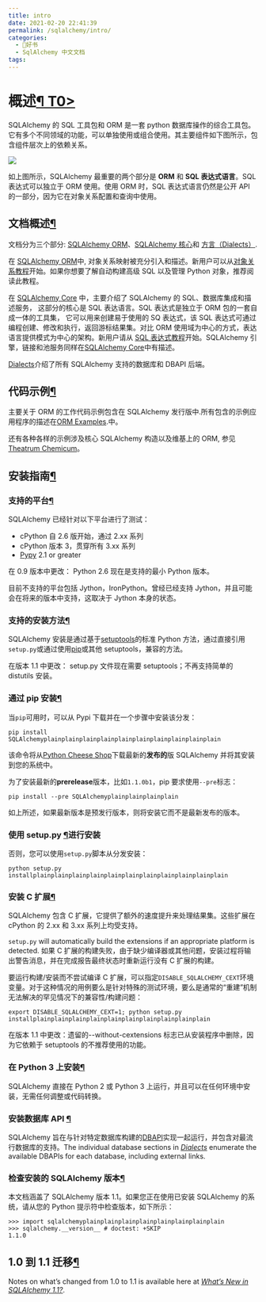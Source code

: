```yaml
---
title: intro
date: 2021-02-20 22:41:39
permalink: /sqlalchemy/intro/
categories:
  - 📖好书
  - SqlAlchemy 中文文档
tags:
---
```

概述[¶ T0\>](#overview "Permalink to this headline")
====================================================

SQLAlchemy 的 SQL 工具包和 ORM 是一套 python 数据库操作的综合工具包。它有多个不同领域的功能，可以单独使用或组合使用。其主要组件如下图所示，包含组件层次上的依赖关系。

![](http://sqlalchemy.readthedocs.io/en/latest/_images/sqla_arch_small.png)

如上图所示，SQLAlchemy 最重要的两个部分是 **ORM** 和 **SQL
表达式语言**。SQL 表达式可以独立于 ORM 使用。使用 ORM 时，SQL
表达式语言仍然是公开 API 的一部分，因为它在对象关系配置和查询中使用。

文档概述[¶](#documentation-overview "Permalink to this headline")
-----------------------------------------------------------------

文档分为三个部分: [SQLAlchemy ORM](orm_index.html)、[SQLAlchemy
核心](core_index.html)和 [方言（Dialects）](dialects_index.html).

在 [SQLAlchemy ORM](orm_index.html)中,
对象关系映射被充分引入和描述。新用户可以从[对象关系教程](orm_tutorial.html)开始。如果你想要了解自动构建高级 SQL 以及管理 Python 对象，推荐阅读此教程。

在 [SQLAlchemy Core](core_index.html) 中，主要介绍了 SQLAlchemy 的
SQL、数据库集成和描述服务， 这部分的核心是 SQL 表达语言。SQL
表达式是独立于 ORM 包的一套自成一体的工具集， 它可以用来创建易于使用的
SQ 表达式，该 SQL 表达式可通过编程创建、修改和执行，返回游标结果集。对比
ORM 使用域为中心的方式，表达语言提供模式为中心的架构。新用户请从 [SQL
表达式教程](core_tutorial.html)开始。SQLAlchemy
引擎，链接和池服务同样在[SQLAlchemy Core](core_index.html)中有描述。

[Dialects](dialects_index.html)介绍了所有 SQLAlchemy 支持的数据库和
DBAPI 后端。

代码示例[¶](#code-examples "Permalink to this headline")
--------------------------------------------------------

主要关于 ORM 的工作代码示例包含在 SQLAlchemy 发行版中.所有包含的示例应用程序的描述在[ORM
Examples](orm_examples.html).中。

还有各种各样的示例涉及核心 SQLAlchemy 构造以及维基上的 ORM, 参见[Theatrum
Chemicum](http://www.sqlalchemy.org/trac/wiki/UsageRecipes)。

安装指南[¶](#installation-guide "Permalink to this headline")
-------------------------------------------------------------

### 支持的平台[¶](#supported-platforms "Permalink to this headline")

SQLAlchemy 已经针对以下平台进行了测试：

-   cPython 自 2.6 版开始，通过 2.xx 系列
-   cPython 版本 3，贯穿所有 3.xx 系列
-   [Pypy](http://pypy.org/) 2.1 or greater

在 0.9 版本中更改： Python 2.6 现在是支持的最小 Python 版本。

目前不支持的平台包括 Jython，IronPython。曾经已经支持
Jython，并且可能会在将来的版本中支持，这取决于 Jython 本身的状态。

### 支持的安装方法[¶](#supported-installation-methods "Permalink to this headline")

SQLAlchemy 安装是通过基于[setuptools](http://pypi.python.org/pypi/setuptools/)的标准 Python 方法，通过直接引用`setup.py`或通过使用[pip](http://pypi.python.org/pypi/pip/)或其他 setuptools，兼容的方法。

在版本 1.1 中更改：
setup.py 文件现在需要 setuptools；不再支持简单的 distutils 安装。

### 通过 pip 安装[¶](#install-via-pip "Permalink to this headline")

当`pip`可用时，可以从 Pypi 下载并在一个步骤中安装该分发：

    pip install SQLAlchemyplainplainplainplainplainplainplainplainplainplain

该命令将从[Python Cheese
Shop](http://pypi.python.org/pypi/SQLAlchemy)下载最新的**发布的**版 SQLAlchemy 并将其安装到您的系统中。

为了安装最新的**prerelease**版本，比如`1.1.0b1`，pip 要求使用`--pre`标志：

    pip install --pre SQLAlchemyplainplainplainplain

如上所述，如果最新版本是预发行版本，则将安装它而不是最新发布的版本。

### 使用 setup.py [¶](#installing-using-setup-py "Permalink to this headline")进行安装

否则，您可以使用`setup.py`脚本从分发安装：

    python setup.py installplainplainplainplainplainplainplainplainplainplainplain

### 安装 C 扩展[¶](#installing-the-c-extensions "Permalink to this headline")

SQLAlchemy 包含 C 扩展，它提供了额外的速度提升来处理结果集。这些扩展在 cPython 的 2.xx 和 3.xx 系列上均受支持。

`setup.py` will automatically build the extensions
if an appropriate platform is detected.
如果 C 扩展的构建失败，由于缺少编译器或其他问题，安装过程将输出警告消息，并在完成报告最终状态时重新运行没有 C 扩展的构建。

要运行构建/安装而不尝试编译 C 扩展，可以指定`DISABLE_SQLALCHEMY_CEXT`环境变量。对于这种情况的用例要么是针对特殊的测试环境，要么是通常的“重建”机制无法解决的罕见情况下的兼容性/构建问题：

    export DISABLE_SQLALCHEMY_CEXT=1; python setup.py installplainplainplainplainplainplainplainplainplainplain

在版本 1.1 中更改：遗留的--without-cextensions 标志已从安装程序中删除，因为它依赖于 setuptools 的不推荐使用的功能。

### 在 Python 3 上安装[¶](#installing-on-python-3 "Permalink to this headline")

SQLAlchemy 直接在 Python 2 或 Python
3 上运行，并且可以在任何环境中安装，无需任何调整或代码转换。

### 安装数据库 API [¶](#installing-a-database-api "Permalink to this headline")

SQLAlchemy 旨在与针对特定数据库构建的[DBAPI](glossary.html#term-dbapi)实现一起运行，并包含对最流行数据库的支持。The
individual database sections in [*Dialects*](dialects_index.html)
enumerate the available DBAPIs for each database, including external
links.

### 检查安装的 SQLAlchemy 版本[¶](#checking-the-installed-sqlalchemy-version "Permalink to this headline")

本文档涵盖了 SQLAlchemy 版本 1.1。如果您正在使用已安装 SQLAlchemy 的系统，请从您的 Python 提示符中检查版本，如下所示：

    >>> import sqlalchemyplainplainplainplainplainplainplainplain
    >>> sqlalchemy.__version__ # doctest: +SKIP
    1.1.0

1.0 到 1.1 迁移[¶](#to-1-1-migration "Permalink to this headline")
---------------------------------------------------------------

Notes on what’s changed from 1.0 to 1.1 is available here at [*What’s
New in SQLAlchemy 1.1?*](changelog_migration_11.html).
